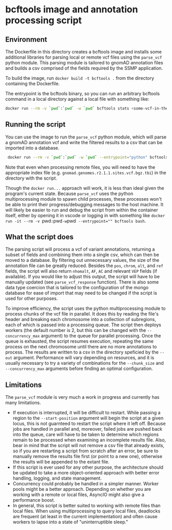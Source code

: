 # bcftools image and annotation processing script

## Environment

The Dockerfile in this directory creates a bcftools image and installs some additional libraries for parsing local or remote vcf files using the `parse_vcf` python module. This parsing module is tailored to gnomAD annotation files and builds a csv comprised of the fields required by the SSMP application.

To build the image, run `docker build -t bcftools .` from the directory containing the Dockerfile.

The entrypoint is the bcftools binary, so you can run an arbitrary bcftools command in a local directory against a local file with something like:

```bash
docker run --rm -v `pwd`:`pwd` -w `pwd` bcftools stats <some-vcf-in-the-current-working-directory.bgz>
```

## Running the script

You can use the image to run the `parse_vcf` python module, which will parse a gnomAD annotation vcf and write the filtered results to a csv that can be imported into a database.

```bash
 docker run --rm -v `pwd`:`pwd` -w `pwd` --entrypoint="python" bcftools -m parse_vcf --source gnomad_2.1.1_exome --out my-local-results-directory https://gnomad-public-us-east-1.s3.amazonaws.com/release/2.1.1/vcf/genomes/gnomad.genomes.r2.1.1.sites.vcf.bgz
```

Note that even when processing remote files, you will need to have the appropriate index file (e.g. `gnomad.genomes.r2.1.1.sites.vcf.bgz.tbi`) in the directory with the script.

Though the `docker run...` approach will work, it is less than ideal given the program's current state. Because `parse_vcf` uses the python multiprocessing module to spawn child processes, these processes won't be able to print their progress/debugging messages to the host machine. It will likely be easier to run and debug the script from within the container itself, either by opening it in vscode or logging in with something like `docker run -it --rm -v `pwd`:`pwd`-w`pwd` --entrypoint="" bcftools bash`.

## What the script does

The parsing script will process a vcf of variant annotations, returning a subset of fields and combining them into a single csv, which can then be moved to a database. By filtering out unnecessary values, the size of the annotation file can be greatly reduced. Besides the `pos`, `chrom`, `alt`, and `ref` fields, the script will also return `nhomalt`, `AF`, `AC` and relevant `VEP` fields (if available). If you would like to adjust this output, the script will have to be manually updated (see `parse_vcf_response` function). There is also some data type coercion that is tailored to the configuration of the mongo database for ease of import that may need to be changed if the script is used for other purposes.

To improve efficiency, the script uses the python multiprocessing module to process chunks of the vcf file in parallel. It does this by reading the file's header and breaking each chromosome into a collection of subregions, each of which is passed into a processing queue. The script then deploys workers (the default number is 2, but this can be changed with the `--concurrency_max` argument) to the queue for parallel processing. Once the queue is exhausted, the script resumes execution, repeating the same process on the next chromosome until there are no more annotations to process. The results are written to a csv in the directory speficied by the `--out` argument. Performance will vary depending on resources, and it is usually necessary to try a variety of combinations for the `--chunk_size` and `--concurrency_max` arguments before finding an optimal configuration.

## Limitations

The `parse_vcf` module is very much a work in progress and currently has many limitations.

- If execution is interrupted, it will be difficult to restart. While passing a region to the `--start-position` argument will begin the script at a given locus, this is not guarnteed to restart the script where it left off. Because jobs are handled in parallel and, moreover, failed jobs are pushed back into the queue, care will have to be taken to determine which regions remain to be processed when examining an incomplete results file. Also, bear in mind that the script will not remove a csv file that already exists, so if you are restarting a script from scratch after an error, be sure to manually remove the results file first (or point to a new one), otherwise the results will be appended to the extant file.
- If this script is ever used for any other purpose, the architecture should be updated to take a more object-oriented approach with better error handling, logging, and state management.
- Concurrency could probably be handled in a simpler manner. Worker pools might be a better approach. Depending on whether you are working with a remote or local files, AsyncIO might also give a performance boost.
- In general, this script is better suited to working with remote files than local files. When using multiprocessing to query local files, deadlocks are frequent (at least in the current implementation) and often cause workers to lapse into a state of "uninterruptible sleep."
